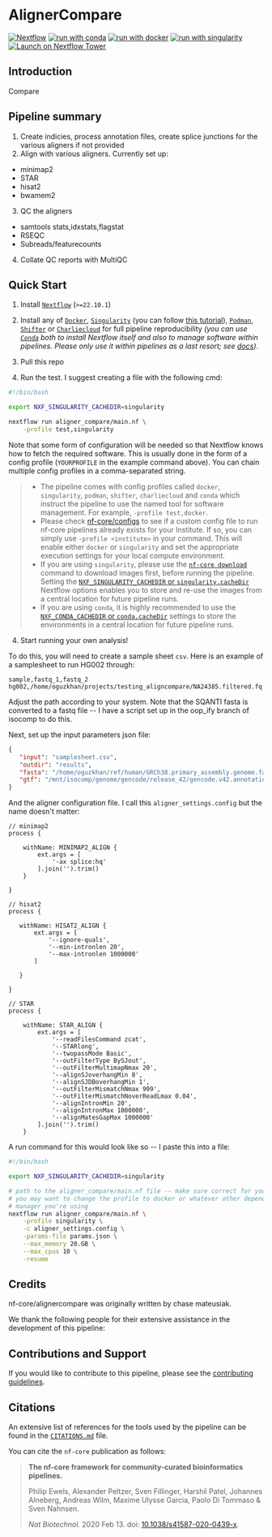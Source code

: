 # AlignerCompare

[![Nextflow](https://img.shields.io/badge/nextflow%20DSL2-%E2%89%A522.10.1-23aa62.svg)](https://www.nextflow.io/)
[![run with conda](http://img.shields.io/badge/run%20with-conda-3EB049?labelColor=000000&logo=anaconda)](https://docs.conda.io/en/latest/)
[![run with docker](https://img.shields.io/badge/run%20with-docker-0db7ed?labelColor=000000&logo=docker)](https://www.docker.com/)
[![run with singularity](https://img.shields.io/badge/run%20with-singularity-1d355c.svg?labelColor=000000)](https://sylabs.io/docs/)
[![Launch on Nextflow Tower](https://img.shields.io/badge/Launch%20%F0%9F%9A%80-Nextflow%20Tower-%234256e7)](https://tower.nf/launch?pipeline=https://github.com/nf-core/alignercompare)

## Introduction

Compare
## Pipeline summary

1. Create indicies, process annotation files, create splice junctions for
the various aligners if not provided
2. Align with various aligners. Currently set up:
  - minimap2
  - STAR
  - hisat2
  - bwamem2
3. QC the aligners
  - samtools stats,idxstats,flagstat
  - RSEQC
  - Subreads/featurecounts
4. Collate QC reports with MultiQC

## Quick Start

1. Install [`Nextflow`](https://www.nextflow.io/docs/latest/getstarted.html#installation) (`>=22.10.1`)

2. Install any of [`Docker`](https://docs.docker.com/engine/installation/), [`Singularity`](https://www.sylabs.io/guides/3.0/user-guide/) (you can follow [this tutorial](https://singularity-tutorial.github.io/01-installation/)), [`Podman`](https://podman.io/), [`Shifter`](https://nersc.gitlab.io/development/shifter/how-to-use/) or [`Charliecloud`](https://hpc.github.io/charliecloud/) for full pipeline reproducibility _(you can use [`Conda`](https://conda.io/miniconda.html) both to install Nextflow itself and also to manage software within pipelines. Please only use it within pipelines as a last resort; see [docs](https://nf-co.re/usage/configuration#basic-configuration-profiles))_.

3. Pull this repo

4. Run the test. I suggest creating a file with the following cmd:

  ```bash
  #!/bin/bash

  export NXF_SINGULARITY_CACHEDIR=singularity

  nextflow run aligner_compare/main.nf \
      -profile test,singularity
  ```

   Note that some form of configuration will be needed so that Nextflow knows how to fetch the required software. This is usually done in the form of a config profile (`YOURPROFILE` in the example command above). You can chain multiple config profiles in a comma-separated string.

   > - The pipeline comes with config profiles called `docker`, `singularity`, `podman`, `shifter`, `charliecloud` and `conda` which instruct the pipeline to use the named tool for software management. For example, `-profile test,docker`.
   > - Please check [nf-core/configs](https://github.com/nf-core/configs#documentation) to see if a custom config file to run nf-core pipelines already exists for your Institute. If so, you can simply use `-profile <institute>` in your command. This will enable either `docker` or `singularity` and set the appropriate execution settings for your local compute environment.
   > - If you are using `singularity`, please use the [`nf-core download`](https://nf-co.re/tools/#downloading-pipelines-for-offline-use) command to download images first, before running the pipeline. Setting the [`NXF_SINGULARITY_CACHEDIR` or `singularity.cacheDir`](https://www.nextflow.io/docs/latest/singularity.html?#singularity-docker-hub) Nextflow options enables you to store and re-use the images from a central location for future pipeline runs.
   > - If you are using `conda`, it is highly recommended to use the [`NXF_CONDA_CACHEDIR` or `conda.cacheDir`](https://www.nextflow.io/docs/latest/conda.html) settings to store the environments in a central location for future pipeline runs.

4. Start running your own analysis!

To do this, you will need to create a sample sheet `csv`. Here is an example of
a samplesheet to run HG002 through:

```raw
sample,fastq_1,fastq_2
hg002,/home/oguzkhan/projects/testing_aligncompare/NA24385.filtered.fq.gz,
```

Adjust the path according to your system. Note that the SQANTI fasta is converted
to a fastq file -- I have a script set up in the oop_ify branch of isocomp to
do this.

Next, set up the input parameters json file:

```json
{
   "input": "samplesheet.csv",
   "outdir": "results",
   "fasta": "/home/oguzkhan/ref/human/GRCh38.primary_assembly.genome.fa.gz",
   "gtf": "/mnt/isocomp/genome/gencode/release_42/gencode.v42.annotation.gtf"
}

```

And the aligner configuration file. I call this `aligner_settings.config` but
the name doesn't matter:

```raw
// minimap2
process {

    withName: MINIMAP2_ALIGN {
        ext.args = [
            '-ax splice:hq'
        ].join('').trim()
    }

}

// hisat2
process {

   withName: HISAT2_ALIGN {
       ext.args = [
           '--ignore-quals',
           '--min-intronlen 20',
           '--max-intronlen 1000000'
       ]

   }

}

// STAR
process {

    withName: STAR_ALIGN {
        ext.args = [
            '--readFilesCommand zcat',
            '--STARlong',
            '--twopassMode Basic',
            '--outFilterType BySJout',
            '--outFilterMultimapNmax 20',
            '--alignSJoverhangMin 8',
            '--alignSJDBoverhangMin 1',
            '--outFilterMismatchNmax 999',
            '--outFilterMismatchNoverReadLmax 0.04',
            '--alignIntronMin 20',
            '--alignIntronMax 1000000',
            '--alignMatesGapMax 1000000'
        ].join('').trim()
    }

```

A run command for this would look like so -- I paste this into a file:

```bash
#!/bin/bash

export NXF_SINGULARITY_CACHEDIR=singularity

# path to the aligner_compare/main.nf file -- make sure correct for your system
# you may want to change the profile to docker or whatever other dependency
# manager you're using
nextflow run aligner_compare/main.nf \
    -profile singularity \
    -c aligner_settings.config \
    -params-file params.json \
    --max_memory 20.GB \
    --max_cpus 10 \
    -resume

```

## Credits

nf-core/alignercompare was originally written by chase mateusiak.

We thank the following people for their extensive assistance in the development of this pipeline:

<!-- TODO nf-core: If applicable, make list of people who have also contributed -->

## Contributions and Support

If you would like to contribute to this pipeline, please see the [contributing guidelines](.github/CONTRIBUTING.md).

## Citations

<!-- TODO nf-core: Add citation for pipeline after first release. Uncomment lines below and update Zenodo doi and badge at the top of this file. -->
<!-- If you use  nf-core/alignercompare for your analysis, please cite it using the following doi: [10.5281/zenodo.XXXXXX](https://doi.org/10.5281/zenodo.XXXXXX) -->

<!-- TODO nf-core: Add bibliography of tools and data used in your pipeline -->

An extensive list of references for the tools used by the pipeline can be found in the [`CITATIONS.md`](CITATIONS.md) file.

You can cite the `nf-core` publication as follows:

> **The nf-core framework for community-curated bioinformatics pipelines.**
>
> Philip Ewels, Alexander Peltzer, Sven Fillinger, Harshil Patel, Johannes Alneberg, Andreas Wilm, Maxime Ulysse Garcia, Paolo Di Tommaso & Sven Nahnsen.
>
> _Nat Biotechnol._ 2020 Feb 13. doi: [10.1038/s41587-020-0439-x](https://dx.doi.org/10.1038/s41587-020-0439-x).
